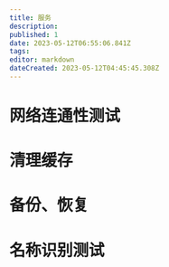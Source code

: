 ```yaml
---
title: 服务
description: 
published: 1
date: 2023-05-12T06:55:06.841Z
tags: 
editor: markdown
dateCreated: 2023-05-12T04:45:45.308Z
---
```


# 网络连通性测试

# 清理缓存

# 备份、恢复

# 名称识别测试